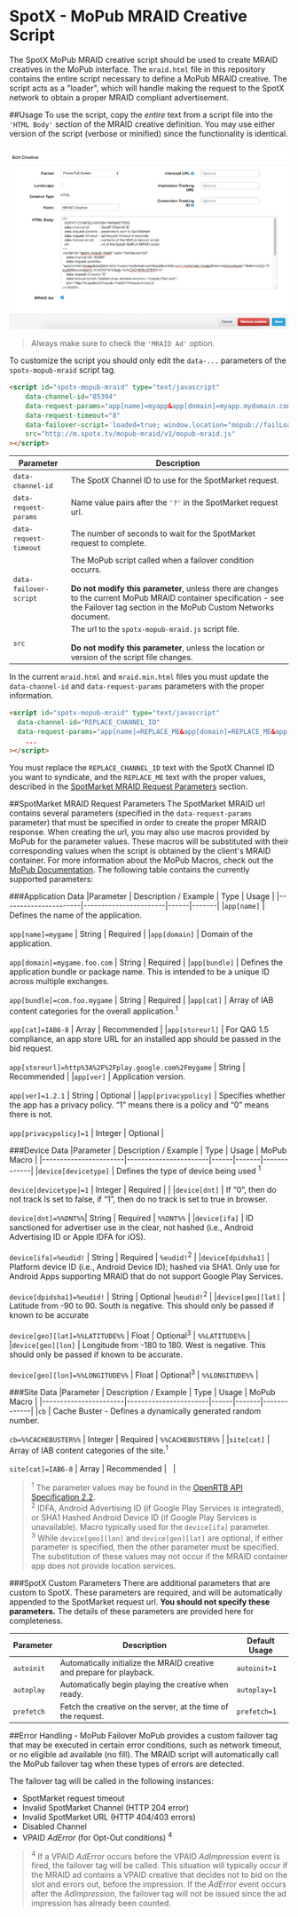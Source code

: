 # SpotX - MoPub MRAID Creative Script

The SpotX MoPub MRAID creative script should be used to create MRAID creatives in the MoPub interface.
The `mraid.html` file in this repository contains the entire script necessary to define a MoPub MRAID creative.
The script acts as a "loader", which will handle making the request to the SpotX network to obtain a
proper MRAID compliant advertisement.

##Usage
To use the script, copy the *entire* text from a script file into the `'HTML Body'` section
of the MRAID creative definition.  You may use either version of the script (verbose or minified)
since the functionality is identical.   

![MoPub MRAID Definition Screenshot](screenshots/screen1.png)

> Always make sure to check the `'MRAID Ad'` option.

To customize the script you should only edit the `data-...` parameters of the `spotx-mopub-mraid` script tag.
```html
<script id="spotx-mopub-mraid" type="text/javascript"
    data-channel-id="85394"
    data-request-params="app[name]=myapp&app[domain]=myapp.mydomain.com&app[bundle]=com.mydomain.myapp&device[devicetype]=1&device[ifa]=%eudid!&device[dnt]=%%DNT%%&cb=%%CACHEBUSTER%%"
    data-request-timeout="8"
    data-failover-script='loaded=true; window.location="mopub://failLoad";'
    src="http://m.spotx.tv/mopub-mraid/v1/mopub-mraid.js"
></script>
```

| Parameter              | Description |
|------------------------|-------------|
|`data-channel-id`       | The SpotX Channel ID to use for the SpotMarket request. |
|`data-request-params`   | Name value pairs after the `'?'` in the SpotMarket request url. |
|`data-request-timeout`  | The number of seconds to wait for the SpotMarket request to complete. |
|`data-failover-script`  | The MoPub script called when a failover condition occurrs.<br/><br/>**Do not modify this parameter**, unless there are changes to the current MoPub MRAID container specification - see the Failover tag section in the MoPub Custom Networks document. |
|`src`                   | The url to the `spotx-mopub-mraid.js` script file.<br/><br/>**Do not modify this parameter**, unless the location or version of the script file changes. |


In the current `mraid.html` and `mraid.min.html` files you must update the `data-channel-id` and `data-request-params` parameters with the proper information. 
```html
<script id="spotx-mopub-mraid" type="text/javascript"
  data-channel-id="REPLACE_CHANNEL_ID"
  data-request-params="app[name]=REPLACE_ME&app[domain]=REPLACE_ME&app[bundle]=REPLACE_ME&device[devicetype]=1&device[ifa]=%eudid!&device[dnt]=%%DNT%%&cb=%%CACHEBUSTER%%";
    ...
></script>
```
You must replace the `REPLACE_CHANNEL_ID` text with the SpotX Channel ID you want to syndicate, and the `REPLACE_ME` text
with the proper values, described in the [SpotMarket MRAID Request Parameters](#spotmarket-mraid-request-parameters) section.

##SpotMarket MRAID Request Parameters
The SpotMarket MRAID url contains several parameters (specified in the `data-request-params` parameter) that must be specified in order to create the proper MRAID response.  When creating the url, you may also use
macros provided by MoPub for the parameter values.  These macros will be substituted with their corresponding values when the script is obtained by the client's MRAID container.
For more information about the MoPub Macros, check out the [MoPub Documentation](https://dev.twitter.com/mopub/ui/macros). 
The following table contains the currently supported parameters:

###Application Data
|Parameter             | Description / Example | Type | Usage |
|----------------------|-----------------------|------|-------|
|`app[name]`           | Defines the name of the application.<br/><br/>`app[name]=mygame` | String | Required |
|`app[domain]`         | Domain of the application.<br/><br/>`app[domain]=mygame.foo.com` | String | Required |
|`app[bundle]`         | Defines the application bundle or package name. This is intended to be a unique ID across multiple exchanges.<br/><br/>`app[bundle]=com.foo.mygame` | String | Required |
|`app[cat]`            | Array of IAB content categories for the overall application.<sup>1</sup><br/><br/>`app[cat]=IAB6-8` | Array | Recommended |
|`app[storeurl]`       | For QAG 1.5 compliance, an app store URL for an installed app should be passed in the bid request.<br/><br/>`app[storeurl]=http%3A%2F%2Fplay.google.com%2Fmygame` | String | Recommended |
|`app[ver]`            | Application version.<br/><br/>`app[ver]=1.2.1` | String | Optional |
|`app[privacypolicy]`  | Specifies whether the app has a privacy policy. “1” means there is a policy and “0” means there is not.<br/><br/>`app[privacypolicy]=1` | Integer | Optional |

###Device Data
|Parameter              | Description / Example | Type | Usage | MoPub Macro |
|-----------------------|-----------------------|------|-------|-------------|
|`device[devicetype]`   | Defines the type of device being used <sup>1</sup><br/><br/>`device[devicetype]=1` | Integer | Required | |
|`device[dnt]`          | If “0”, then do not track Is set to false, if “1”, then do no track is set to true in browser.<br/><br/>`device[dnt]=%%DNT%%`| String | Required | `%%DNT%%` |
|`device[ifa]`          | ID sanctioned for advertiser use in the clear, not hashed (i.e., Android Advertising ID or Apple IDFA for iOS).<br/><br/>`device[ifa]=%eudid!` | String | Required | `%eudid!`<sup>2</sup> |
|`device[dpidsha1]`     | Platform device ID (i.e., Android Device ID); hashed via SHA1. Only use for Android Apps supporting MRAID that do not support Google Play Services.<br/><br/>`device[dpidsha1]=%eudid!` | String | Optional |`%eudid!`<sup>2</sup> |
|`device[geo][lat]`     | Latitude from -90 to 90. South is negative. This should only be passed if known to be accurate<br/><br/>`device[geo][lat]=%%LATITUDE%%` | Float | Optional<sup>3</sup> | `%%LATITUDE%%` |
|`device[geo][lon]`     | Longitude from -180 to 180. West is negative. This should only be passed if known to be accurate.<br/><br/>`device[geo][lon]=%%LONGITUDE%%` | Float | Optional<sup>3</sup> | `%%LONGITUDE%%` |

###Site Data
|Parameter              | Description / Example | Type | Usage | MoPub Macro |
|-----------------------|-----------------------|------|-------|-------------|
|`cb`                   | Cache Buster - Defines a dynamically generated random number.<br/><br/>`cb=%%CACHEBUSTER%%` | Integer | Required | `%%CACHEBUSTER%%` |
|`site[cat]`            | Array of IAB content categories of the site.<sup>1</sup><br/><br/>`site[cat]=IAB6-8` | Array | Recommended | &nbsp; |

> <sup>1</sup> The parameter values may be found in the [OpenRTB API Specification 2.2](http://www.iab.com/wp-content/uploads/2015/06/OpenRTBAPISpecificationVersion2_2.pdf).<br/>
> <sup>2</sup> IDFA, Android Advertising ID (if Google Play Services is integrated), or SHA1 Hashed Android Device ID (if Google Play Services is unavailable).  Macro typically used for the `device[ifa]` parameter.<br/>
> <sup>3</sup> While `device[geo][lon]` and `device[geo][lat]` are optional, if either parameter is specified, then the other parameter must be specified.  The substitution of these
values may not occur if the MRAID container app does not provide location services. 

###SpotX Custom Parameters
There are additional parameters that are custom to SpotX.  These parameters are required, and will be automatically appended to the SpotMarket request url.
**You should not specify these parameters.**  The details of these parameters are provided here for completeness.

|Parameter              | Description | Default Usage |
|-----------------------|-------------|---------------|
|`autoinit`             | Automatically initialize the MRAID creative and prepare for playback. | `autoinit=1` |
|`autoplay`             | Automatically begin playing the creative when ready. | `autoplay=1` |
|`prefetch`             | Fetch the creative on the server, at the time of the request. | `prefetch=1` |

##Error Handling - MoPub Failover
MoPub provides a custom failover tag that may be executed in certain error conditions, such as network
timeout, or no eligible ad available (no fill).  The MRAID script will automatically call the MoPub failover
tag when these types of errors are detected.

The failover tag will be called in the following instances:

* SpotMarket request timeout
* Invalid SpotMarket Channel (HTTP 204 error)
* Invalid SpotMarket URL (HTTP 404/403 errors)
* Disabled Channel
* VPAID *AdError* (for Opt-Out conditions) <sup>4</sup>

> <sup>4</sup> If a VPAID *AdError* occurs before the VPAID *AdImpression* event is fired, the failover tag
will be called.  This situation will typically occur if the MRAID ad contains a VPAID creative that decides
not to bid on the slot and errors out, before the impression.  If the *AdError* event occurs after the
*AdImpression*, the failover tag will not be issued since the ad impression has already been counted. 